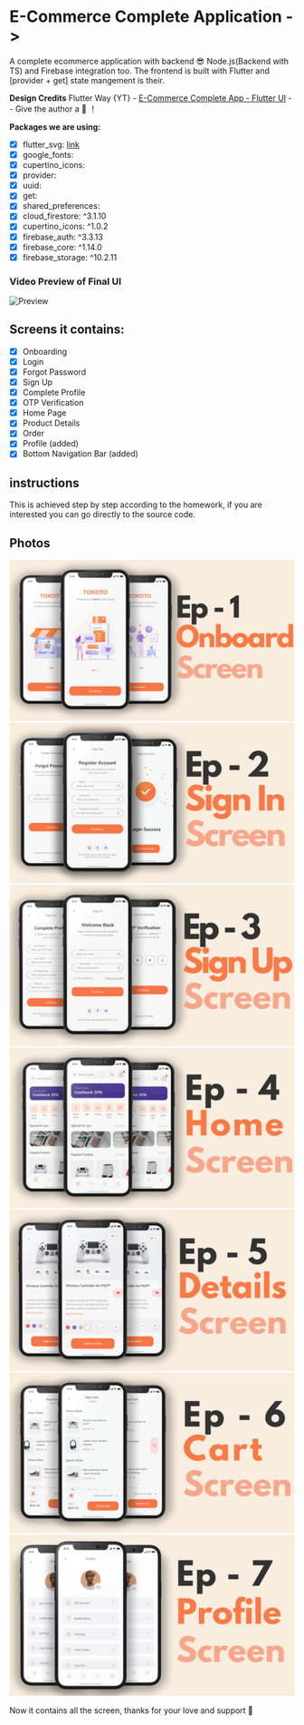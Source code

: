 
# E-Commerce Complete Application ->
A complete ecommerce application with backend 😎 Node.js(Backend with TS) and Firebase integration too. The frontend is built with Flutter and [provider + get] state mangement is their. 

**Design Credits**
Flutter Way {YT} - [E-Commerce Complete App - Flutter UI](https://github.com/abuanwar072/E-commerce-Complete-Flutter-UI) --  Give the author a :star2: ！  

**Packages we are using:**
- [x] flutter_svg: [link](https://pub.dev/packages/flutter_svg)
- [x] google_fonts: 
- [x] cupertino_icons:
- [x] provider:
- [x] uuid:
- [x] get:
- [x] shared_preferences:
- [x] cloud_firestore: ^3.1.10
- [x] cupertino_icons: ^1.0.2
- [x] firebase_auth: ^3.3.13
- [x] firebase_core: ^1.14.0
- [x] firebase_storage: ^10.2.11

### Video Preview of Final UI
![Preview](/intro.gif)

## Screens it contains:
- [x] Onboarding
- [x] Login
- [x] Forgot Password
- [x] Sign Up
- [x] Complete Profile
- [x] OTP Verification
- [x] Home Page
- [x] Product Details
- [x] Order
- [x] Profile (added)
- [x] Bottom Navigation Bar (added)

## instructions
This is achieved step by step according to the homework, if you are interested you can go directly to the source code.  

## Photos
![Preview](/photos/1.png)
![Preview](/photos/2.png)
![Preview](/photos/3.png)
![Preview](/photos/4.png)
![Preview](/photos/5.png)
![Preview](/photos/6.png)
![Preview](/photos/7.png)

Now it contains all the screen, thanks for your love and support 🙏 
